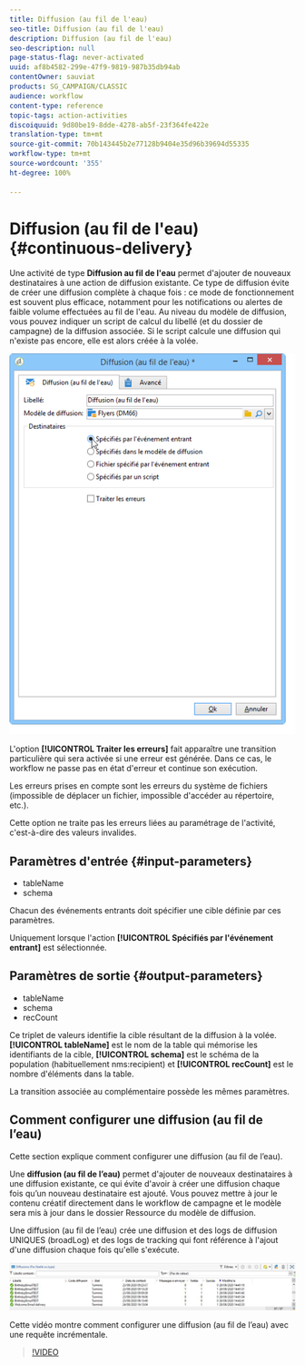 ```yaml
---
title: Diffusion (au fil de l'eau)
seo-title: Diffusion (au fil de l'eau)
description: Diffusion (au fil de l'eau)
seo-description: null
page-status-flag: never-activated
uuid: af8b4582-299e-47f9-9819-987b35db94ab
contentOwner: sauviat
products: SG_CAMPAIGN/CLASSIC
audience: workflow
content-type: reference
topic-tags: action-activities
discoiquuid: 9d80be19-8dde-4278-ab5f-23f364fe422e
translation-type: tm+mt
source-git-commit: 70b143445b2e77128b9404e35d96b39694d55335
workflow-type: tm+mt
source-wordcount: '355'
ht-degree: 100%

---
```



# Diffusion (au fil de l&#39;eau){#continuous-delivery}

Une activité de type **Diffusion au fil de l&#39;eau** permet d&#39;ajouter de nouveaux destinataires à une action de diffusion existante. Ce type de diffusion évite de créer une diffusion complète à chaque fois : ce mode de fonctionnement est souvent plus efficace, notamment pour les notifications ou alertes de faible volume effectuées au fil de l&#39;eau. Au niveau du modèle de diffusion, vous pouvez indiquer un script de calcul du libellé (et du dossier de campagne) de la diffusion associée. Si le script calcule une diffusion qui n&#39;existe pas encore, elle est alors créée à la volée.

![](assets/edit_diffusion_fil.png)

L&#39;option **[!UICONTROL Traiter les erreurs]** fait apparaître une transition particulière qui sera activée si une erreur est générée. Dans ce cas, le workflow ne passe pas en état d&#39;erreur et continue son exécution.

Les erreurs prises en compte sont les erreurs du système de fichiers (impossible de déplacer un fichier, impossible d&#39;accéder au répertoire, etc.).

Cette option ne traite pas les erreurs liées au paramétrage de l&#39;activité, c&#39;est-à-dire des valeurs invalides.

## Paramètres d&#39;entrée {#input-parameters}

* tableName
* schema

Chacun des événements entrants doit spécifier une cible définie par ces paramètres.

Uniquement lorsque l&#39;action **[!UICONTROL Spécifiés par l&#39;événement entrant]** est sélectionnée.

## Paramètres de sortie {#output-parameters}

* tableName
* schema
* recCount

Ce triplet de valeurs identifie la cible résultant de la diffusion à la volée. **[!UICONTROL tableName]** est le nom de la table qui mémorise les identifiants de la cible, **[!UICONTROL schema]** est le schéma de la population (habituellement nms:recipient) et **[!UICONTROL recCount]** est le nombre d&#39;éléments dans la table.

La transition associée au complémentaire possède les mêmes paramètres.

## Comment configurer une diffusion (au fil de l’eau)

Cette section explique comment configurer une diffusion (au fil de l’eau).

Une **diffusion (au fil de l’eau)** permet d&#39;ajouter de nouveaux destinataires à une diffusion existante, ce qui évite d&#39;avoir à créer une diffusion chaque fois qu’un nouveau destinataire est ajouté. Vous pouvez mettre à jour le contenu créatif directement dans le workflow de campagne et le modèle sera mis à jour dans le dossier Ressource du modèle de diffusion.

Une diffusion (au fil de l’eau) crée une diffusion et des logs de diffusion UNIQUES (broadLog) et des logs de tracking qui font référence à l&#39;ajout d&#39;une diffusion chaque fois qu&#39;elle s&#39;exécute.

![Diffusion (au fil de l’eau)](assets/delivery_continuous.jpg)

Cette vidéo montre comment configurer une diffusion (au fil de l’eau) avec une requête incrémentale.

>[!VIDEO](https://video.tv.adobe.com/v/25039?quality=12)
